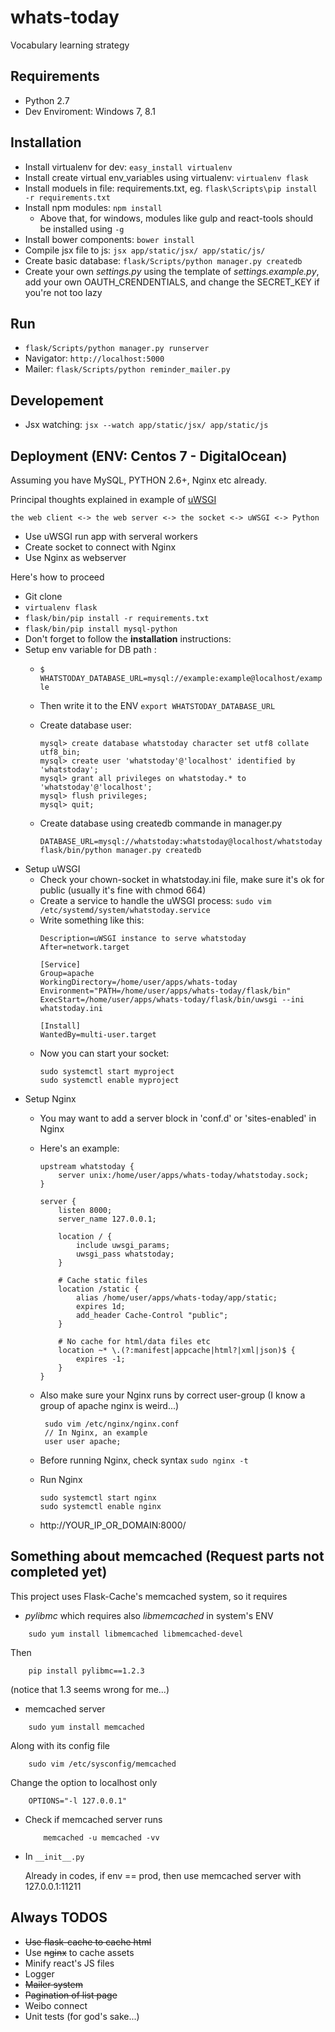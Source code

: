 # whats-today
Vocabulary learning strategy

## Requirements
* Python 2.7
* Dev Enviroment: Windows 7, 8.1

## Installation
* Install virtualenv for dev: ``` easy_install virtualenv ```
* Install create virtual env_variables using virtualenv: ``` virtualenv flask ```
* Install moduels in file: requirements.txt, eg. ``` flask\Scripts\pip install -r requirements.txt ```
* Install npm modules: ``` npm install ```
  * Above that, for windows, modules like gulp and react-tools should be installed using ```-g```
* Install bower components: ``` bower install ```
* Compile jsx file to js: ```jsx app/static/jsx/ app/static/js/```
* Create basic database: ```flask/Scripts/python manager.py createdb```
* Create your own *settings.py* using the template of *settings.example.py*, add your own OAUTH_CRENDENTIALS, and change the SECRET_KEY if you're not too lazy

## Run
* ``` flask/Scripts/python manager.py runserver ```
* Navigator: ``` http://localhost:5000  ```
* Mailer: ``` flask/Scripts/python reminder_mailer.py ```

## Developement
* Jsx watching: ```jsx --watch app/static/jsx/ app/static/js```

## Deployment (ENV: Centos 7 - DigitalOcean)
Assuming you have MySQL, PYTHON 2.6+, Nginx etc already.

Principal thoughts explained in example of [uWSGI](http://uwsgi-docs.readthedocs.org/en/latest/tutorials/Django_and_nginx.html)

```the web client <-> the web server <-> the socket <-> uWSGI <-> Python```
* Use uWSGI run app with serveral workers
* Create socket to connect with Nginx
* Use Nginx as webserver

Here's how to proceed
* Git clone
* ```virtualenv flask```
* ```flask/bin/pip install -r requirements.txt```
* ```flask/bin/pip install mysql-python```
* Don't forget to follow the **installation** instructions:
* Setup env variable for DB path :
  * ```$ WHATSTODAY_DATABASE_URL=mysql://example:example@localhost/example```
  * Then write it to the ENV ```export WHATSTODAY_DATABASE_URL```
  * Create database user:
    ```
    mysql> create database whatstoday character set utf8 collate utf8_bin;
    mysql> create user 'whatstoday'@'localhost' identified by 'whatstoday';
    mysql> grant all privileges on whatstoday.* to 'whatstoday'@'localhost';
    mysql> flush privileges;
    mysql> quit;
    ```
  
  * Create database using createdb commande in manager.py
    ```
    DATABASE_URL=mysql://whatstoday:whatstoday@localhost/whatstoday 
    flask/bin/python manager.py createdb
    ```
* Setup uWSGI
  * Check your chown-socket in whatstoday.ini file, make sure it's ok for public (usually it's fine with chmod 664)
  * Create a service to handle the uWSGI process:
    ```sudo vim /etc/systemd/system/whatstoday.service```
  * Write something like this:
    ```
    Description=uWSGI instance to serve whatstoday
    After=network.target
    
    [Service]
    Group=apache
    WorkingDirectory=/home/user/apps/whats-today
    Environment="PATH=/home/user/apps/whats-today/flask/bin"
    ExecStart=/home/user/apps/whats-today/flask/bin/uwsgi --ini whatstoday.ini
    
    [Install]
    WantedBy=multi-user.target
    ```
  * Now you can start your socket:
    ``` 
    sudo systemctl start myproject
    sudo systemctl enable myproject
    ```
 * Setup Nginx
   * You may want to add a server block in 'conf.d' or 'sites-enabled' in Nginx
   * Here's an example:
     ```
     upstream whatstoday {
         server unix:/home/user/apps/whats-today/whatstoday.sock;
     }
 
     server {
         listen 8000;
         server_name 127.0.0.1;
 
         location / {
             include uwsgi_params;
             uwsgi_pass whatstoday;
         }
 
         # Cache static files
         location /static {
             alias /home/user/apps/whats-today/app/static;
             expires 1d;
             add_header Cache-Control "public";
         }
         
         # No cache for html/data files etc
         location ~* \.(?:manifest|appcache|html?|xml|json)$ {
             expires -1;
         }
     }
     ```
   * Also make sure your Nginx runs by correct user-group (I know a group of apache nginx is weird...)

     ```
      sudo vim /etc/nginx/nginx.conf
      // In Nginx, an example
      user user apache;
     ```

   * Before running Nginx, check syntax ``` sudo nginx -t ```
   * Run Nginx

     ```
     sudo systemctl start nginx
     sudo systemctl enable nginx
     ```
   * http://YOUR_IP_OR_DOMAIN:8000/

## Something about memcached (Request parts not completed yet)
This project uses Flask-Cache's memcached system, so it requires
* *pylibmc* which requires also *libmemcached* in system's ENV
 ```
     sudo yum install libmemcached libmemcached-devel
 ```
 Then
 ```
     pip install pylibmc==1.2.3
 ```

 (notice that 1.3 seems wrong for me...)

* memcached server

 ```
     sudo yum install memcached
 ```
 Along with its config file

  ```
      sudo vim /etc/sysconfig/memcached
  ```
  Change the option to localhost only

  ```
      OPTIONS="-l 127.0.0.1"
  ```
* Check if memcached server runs
  ```
      memcached -u memcached -vv
  ```
* In ```__init__.py```

  Already in codes, if env == prod, then use memcached server with 127.0.0.1:11211

## Always TODOS
* ~~Use flask-cache to cache html~~
* Use ~~nginx~~ to cache assets
* Minify react's JS files
* Logger
* ~~Mailer system~~
* ~~Pagination of list page~~
* Weibo connect
* Unit tests (for god's sake...)
